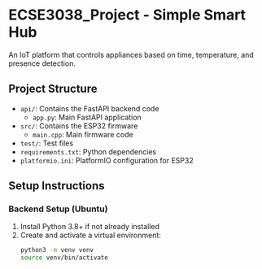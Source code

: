 # ECSE3038_Project - Simple Smart Hub

An IoT platform that controls appliances based on time, temperature, and presence detection.

## Project Structure

- `api/`: Contains the FastAPI backend code
  - `app.py`: Main FastAPI application
- `src/`: Contains the ESP32 firmware
  - `main.cpp`: Main firmware code
- `test/`: Test files
- `requirements.txt`: Python dependencies
- `platformio.ini`: PlatformIO configuration for ESP32

## Setup Instructions

### Backend Setup (Ubuntu)

1. Install Python 3.8+ if not already installed
2. Create and activate a virtual environment:
   ```bash
   python3 -m venv venv
   source venv/bin/activate
